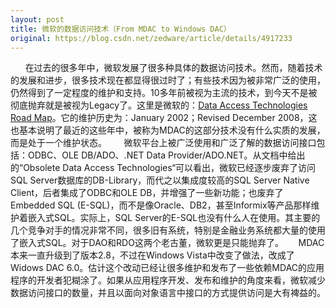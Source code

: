 ```yaml
---
layout: post
title: 微软的数据访问技术（From MDAC to Windows DAC）
original: https://blog.csdn.net/zedware/article/details/4917233
---
```

      在过去的很多年中，微软发展了很多种具体的数据访问技术。然而，随着技术的发展和进步，很多技术现在都显得很过时了；有些技术因为被非常广泛的使用，仍然得到了一定程度的维护和支持。10多年前被视为主流的技术，到今天不是被彻底抛弃就是被视为Legacy了。这里是微软的：[Data Access Technologies Road Map](http://msdn.microsoft.com/en-us/library/ms810810.aspx)。它的维护历史为：January 2002；Revised December 2008，这也基本说明了最近的这些年中，被称为MDAC的这部分技术没有什么实质的发展，而是处于一个维护状态。
      微软平台上被广泛使用和广泛了解的数据访问接口包括：ODBC、OLE DB/ADO、.NET Data Provider/ADO.NET。从文档中给出的“Obsolete Data Access Technologies“可以看出，微软已经逐步废弃了访问SQL Server数据库的DB-Library，而代之以集成度较高的SQL Server Native Client，后者集成了ODBC和OLE DB，并增强了一些新功能；也废弃了Embedded SQL (E-SQL)，而不是像Oracle、DB2，甚至Informix等产品那样维护着嵌入式SQL。实际上，SQL Server的E-SQL也没有什么人在使用。其主要的几个竞争对手的情况非常不同，很多旧有系统，特别是金融业务系统都大量的使用了嵌入式SQL。对于DAO和RDO这两个老古董，微软更是只能抛弃了。
     MDAC本来一直升级到了版本2.8，不过在Windows Vista中改变了做法，改成了Widows DAC 6.0。估计这个改动已经让很多维护和发布了一些依赖MDAC的应用程序的开发者犯糊涂了。如果从应用程序开发、发布和维护的角度来看，微软减少数据访问接口的数量，并且以面向对象语言中接口的方式提供访问是大有裨益的。
